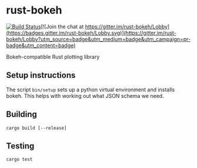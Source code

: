 # rust-bokeh

[![Build Status](https://travis-ci.org/mindriot101/rust-bokeh.svg?branch=dev)](https://travis-ci.org/mindriot101/rust-bokeh)[![Join the chat at https://gitter.im/rust-bokeh/Lobby](https://badges.gitter.im/rust-bokeh/Lobby.svg)](https://gitter.im/rust-bokeh/Lobby?utm_source=badge&utm_medium=badge&utm_campaign=pr-badge&utm_content=badge)

Bokeh-compatible Rust plotting library

## Setup instructions

The script `bin/setup` sets up a python virtual environment and installs
bokeh. This helps with working out what JSON schema we need.

## Building

`cargo build [--release]`

## Testing

`cargo test`
